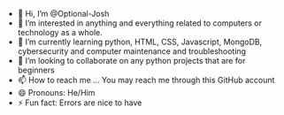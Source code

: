 - 👋 Hi, I’m @Optional-Josh
- 👀 I’m interested in anything and everything related to computers or technology as a whole.
- 🌱 I’m currently learning python, HTML, CSS, Javascript, MongoDB, cybersecurity and computer maintenance and troubleshooting
- 💞️ I’m looking to collaborate on any python projects that are for beginners
- 📫 How to reach me ... You may reach me through this GitHub account 
- 😄 Pronouns: He/Him
- ⚡ Fun fact: Errors are nice to have

<!---
Optional-Josh/Optional-Josh is a ✨ special ✨ repository because its `README.md` (this file) appears on your GitHub profile.
You can click the Preview link to take a look at your changes.
--->
